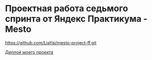 # Проектная работа седьмого спринта от Яндекс Практикума - Mesto
https://github.com/LiaYai/mesto-project-ff.git

[Деплой моего проекта](https://liayai.github.io/mesto-project-ff/)

